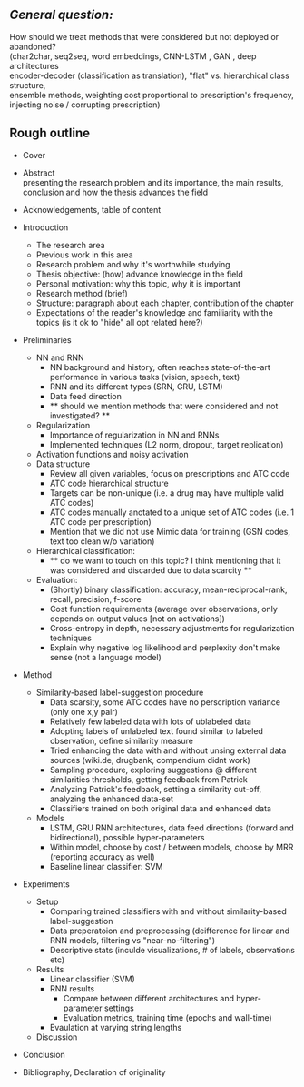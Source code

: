
## *General question:*
How should we treat methods that were considered but not deployed or abandoned?  
(char2char, seq2seq, word embeddings, CNN-LSTM , GAN , deep architectures  
 encoder-decoder (classification as translation), "flat" vs. hierarchical class structure,  
 ensemble methods, weighting cost proportional to prescription's frequency,  
 injecting noise / corrupting prescription)  

## Rough outline
- Cover  

- Abstract  
    presenting the research problem and its importance, the main results, conclusion and how the thesis advances the field  

- Acknowledgements, table of content  

- Introduction  
    - The research area  
    - Previous work in this area  
    - Research problem and why it's worthwhile studying  
    - Thesis objective: (how) advance knowledge in the field  
    - Personal motivation: why this topic, why it is important  
    - Research method (brief)  
    - Structure: paragraph about each chapter, contribution of the chapter  
    - Expectations of the reader's knowledge and familiarity with the topics (is it ok to "hide" all opt related here?)  

- Preliminaries  
    - NN and RNN  
        - NN background and history, often reaches state-of-the-art performance in various tasks (vision, speech, text)  
        - RNN and its different types (SRN, GRU, LSTM)  
        - Data feed direction  
        - ** should we mention methods that were considered and not investigated? **  
    - Regularization  
        - Importance of regularization in NN and RNNs  
        - Implemented techniques (L2 norm, dropout, target replication)  
    - Activation functions and noisy activation  
    - Data structure
        - Review all given variables, focus on prescriptions and ATC code  
        - ATC code hierarchical structure  
        - Targets can be non-unique (i.e. a drug may have multiple valid ATC codes)  
        - ATC codes manually anotated to a unique set of ATC codes (i.e. 1 ATC code per prescription)  
        - Mention that we did not use Mimic data for training (GSN codes, text too clean w/o variation)  
    - Hierarchical classification:  
        - ** do we want to touch on this topic? I think mentioning that it was considered and discarded due to data scarcity **  
    - Evaluation:  
        - (Shortly) binary classification: accuracy, mean-reciprocal-rank, recall, precision, f-score  
        - Cost function requirements (average over observations, only depends on output values [not on activations])  
        - Cross-entropy in depth, necessary adjustments for regularization techniques  
        - Explain why negative log likelihood and perplexity don't make sense (not a language model)  

- Method  
    - Similarity-based label-suggestion procedure
        - Data scarsity, some ATC codes have no perscription variance (only one x,y pair)  
        - Relatively few labeled data with lots of ublabeled data  
        - Adopting labels of unlabeled text found similar to labeled observation, define similarity measure  
        - Tried enhancing the data with and without unsing external data sources (wiki.de, drugbank, compendium didnt work)  
        - Sampling procedure, exploring suggestions @ different similarities thresholds, getting feedback from Patrick  
        - Analyzing Patrick's feedback, setting a similarity cut-off, analyzing the enhanced data-set  
        - Classifiers trained on both original data and enhanced data  
    - Models  
        - LSTM, GRU RNN architectures, data feed directions (forward and bidirectional), possible hyper-parameters  
        - Within model, choose by cost / between models, choose by MRR (reporting accuracy as well)  
        - Baseline linear classifier: SVM  

- Experiments  
    - Setup  
        - Comparing trained classifiers with and without similarity-based label-suggestion  
        - Data preperatoion and preprocessing (deifference for linear and RNN models, filtering vs "near-no-filtering")  
        - Descriptive stats (inculde visualizations, # of labels, observations etc)  
    - Results  
        - Linear classifier (SVM)  
        - RNN results  
            - Compare between different architectures and hyper-parameter settings  
            - Evaluation metrics, training time (epochs and wall-time)  
        - Evaulation at varying string lengths  
    - Discussion  

- Conclusion  

- Bibliography, Declaration of originality  

